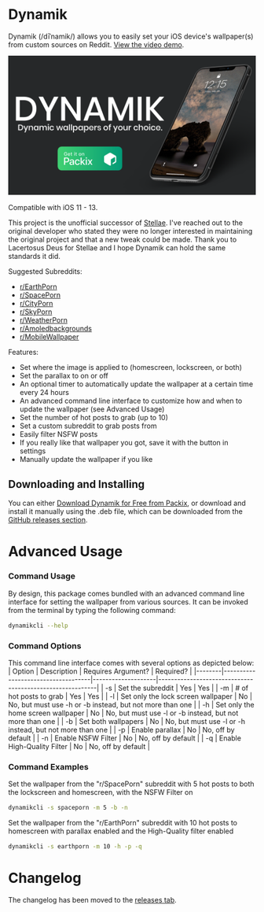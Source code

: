 # Dynamik
Dynamik (/dīˈnamik/) allows you to easily set your iOS device's wallpaper(s) from custom sources on Reddit.
[View the video demo](https://youtu.be/4zlm2yrzdrQ).

[![Banner](https://github.com/JeffResc/Dynamik/raw/master/_assets/Banner/Banner.png)](#)

Compatible with iOS 11 - 13.

This project is the unofficial successor of [Stellae](https://repo.packix.com/package/com.lacertosusrepo.stellae/). I've reached out to the original developer who stated they were no longer interested in maintaining the original project and that a new tweak could be made. Thank you to Lacertosus Deus for Stellae and I hope Dynamik can hold the same standards it did.

Suggested Subreddits:
- [r/EarthPorn](https://www.reddit.com/r/EarthPorn)
- [r/SpacePorn](https://www.reddit.com/r/SpacePorn)
- [r/CityPorn](https://www.reddit.com/r/CityPorn)
- [r/SkyPorn](https://www.reddit.com/r/SkyPorn)
- [r/WeatherPorn](https://www.reddit.com/r/WeatherPorn)
- [r/Amoledbackgrounds](https://www.reddit.com/r/Amoledbackgrounds)
- [r/MobileWallpaper](https://www.reddit.com/r/MobileWallpaper)

Features:
- Set where the image is applied to (homescreen, lockscreen, or both)
- Set the parallax to on or off
- An optional timer to automatically update the wallpaper at a certain time every 24 hours
- An advanced command line interface to customize how and when to update the wallpaper (see Advanced Usage)
- Set the number of hot posts to grab (up to 10)
- Set a custom subreddit to grab posts from
- Easily filter NSFW posts
- If you really like that wallpaper you got, save it with the button in settings
- Manually update the wallpaper if you like

## Downloading and Installing
You can either [Download Dynamik for Free from Packix](https://repo.packix.com/package/dev.jeffresc.dynamik/), or download and install it manually using the .deb file, which can be downloaded from the [GitHub releases section](https://github.com/JeffResc/Dynamik/releases).

# Advanced Usage
### Command Usage
By design, this package comes bundled with an advanced command line interface for setting the wallpaper from various sources. It can be invoked from the terminal by typing the following command:
```bash
dynamikcli --help
```
### Command Options
This command line interface comes with several options as depicted below:
| Option | Description                        | Requires Argument? | Required?                                                |
|--------|------------------------------------|--------------------|----------------------------------------------------------|
| -s     | Set the subreddit                  | Yes                | Yes                                                      |
| -m     | # of hot posts to grab             | Yes                | Yes                                                      |
| -l     | Set only the lock screen wallpaper | No                 | No, but must use -h or -b instead, but not more than one |
| -h     | Set only the home screen wallpaper | No                 | No, but must use -l or -b instead, but not more than one |
| -b     | Set both wallpapers                | No                 | No, but must use -l or -h instead, but not more than one |
| -p     | Enable parallax                    | No                 | No, off by default                                       |
| -n     | Enable NSFW Filter                 | No                 | No, off by default                                       |
| -q     | Enable High-Quality Filter         | No                 | No, off by default                                       |
### Command Examples
Set the wallpaper from the "r/SpacePorn" subreddit with 5 hot posts to both the lockscreen and homescreen, with the NSFW Filter on
```bash
dynamikcli -s spaceporn -m 5 -b -n
```
Set the wallpaper from the "r/EarthPorn" subreddit with 10 hot posts to homescreen with parallax enabled and the High-Quality filter enabled
```bash
dynamikcli -s earthporn -m 10 -h -p -q
```

# Changelog
The changelog has been moved to the [releases tab](https://github.com/JeffResc/Dynamik/releases).
